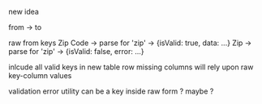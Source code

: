 new idea

from -> to

raw from keys
Zip Code -> parse for 'zip' -> {isValid: true, data: ...}
Zip -> parse for 'zip' -> {isValid: false, error: ...}

inlcude all valid keys in new table row
missing columns will rely upon raw key-column values

validation error utility can be a key inside raw form ? maybe ?
